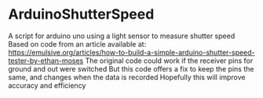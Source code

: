# ArduinoShutterSpeed
A script for arduino uno using a light sensor to measure shutter speed
Based on code from an article available at:
https://emulsive.org/articles/how-to-build-a-simple-arduino-shutter-speed-tester-by-ethan-moses
The original code could work if the receiver pins for ground and out were switched
But this code offers a fix to keep the pins the same, and changes when the data is recorded
Hopefully this will improve accuracy and efficiency 
